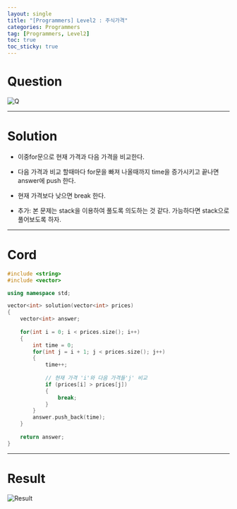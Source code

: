 ```yaml
---
layout: single
title: "[Programmers] Level2 : 주식가격"
categories: Programmers
tag: [Programmers, Level2]
toc: true
toc_sticky: true
---
```


# Question
![Q](https://user-images.githubusercontent.com/97664446/195623189-15192f15-268b-41a0-a93d-6c7227820684.PNG)

***

# Solution
- 이중for문으로 현재 가격과 다음 가격을 비교한다.
- 다음 가격과 비교 할때마다 for문을 빠져 나올때까지 time을 증가시키고 끝나면 answer에 push 한다.
- 현재 가격보다 낮으면 break 한다.

- 추가: 본 문제는 stack을 이용하여 풀도록 의도하는 것 같다. 가능하다면 stack으로 풀어보도록 하자.

***

# Cord
```c++
#include <string>
#include <vector>

using namespace std;

vector<int> solution(vector<int> prices) 
{
    vector<int> answer;
    
    for(int i = 0; i < prices.size(); i++)
    {
        int time = 0;
        for(int j = i + 1; j < prices.size(); j++)
        {
            time++;
            
            // 현재 가격 'i'와 다음 가격들'j' 비교
            if (prices[i] > prices[j])
            {
                break;
            }
        }
        answer.push_back(time);
    }
    
    return answer;
}
```

***

# Result
![Result](https://user-images.githubusercontent.com/97664446/195623193-2034b609-d79b-4f92-988f-2716ec673918.PNG)
